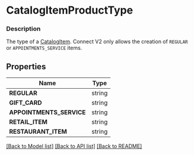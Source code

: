 # CatalogItemProductType


### Description

 The type of a [CatalogItem](#type-catalogitem). Connect V2 only allows the creation of `REGULAR` or `APPOINTMENTS_SERVICE` items.

## Properties
Name | Type
------------ | -------------
**REGULAR** | string
**GIFT_CARD** | string
**APPOINTMENTS_SERVICE** | string
**RETAIL_ITEM** | string
**RESTAURANT_ITEM** | string

[[Back to Model list]](../README.md#documentation-for-models) [[Back to API list]](../README.md#documentation-for-api-endpoints) [[Back to README]](../README.md)


